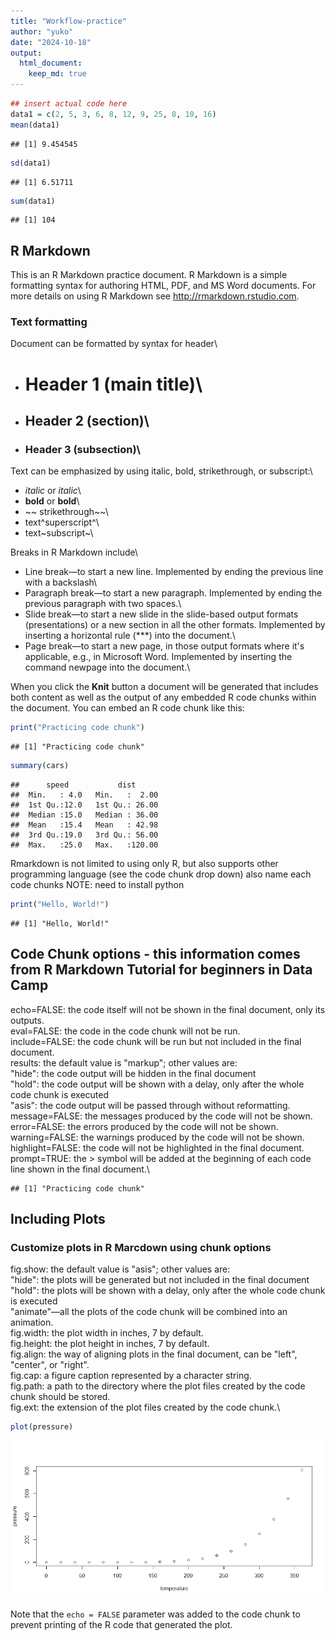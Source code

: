 ```yaml
---
title: "Workflow-practice"
author: "yuko"
date: "2024-10-18"
output:
  html_document:
    keep_md: true
---
```



```r
## insert actual code here
data1 = c(2, 5, 3, 6, 8, 12, 9, 25, 8, 10, 16)
mean(data1)
```

```
## [1] 9.454545
```

```r
sd(data1)
```

```
## [1] 6.51711
```

```r
sum(data1)
```

```
## [1] 104
```


## R Markdown

This is an R Markdown practice document. R Markdown is a simple formatting syntax for authoring HTML, PDF, and MS Word documents. For more details on using R Markdown see <http://rmarkdown.rstudio.com>. 

### Text formatting
Document can be formatted by syntax for header\
- # Header 1 (main title)\
- ## Header 2 (section)\
- ### Header 3 (subsection)\

Text can be emphasized by using italic, bold, strikethrough, or subscript:\
- *italic* or _italic_\
- **bold** or __bold__\
- ~~ strikethrough~~\
- text^superscript^\
- text~subscript~\

Breaks in R Markdown include\
- Line break—to start a new line. Implemented by ending the previous line with a backslash\
- Paragraph break—to start a new paragraph. Implemented by ending the previous paragraph with two spaces.\
- Slide break—to start a new slide in the slide-based output formats (presentations) or a new section in all the other formats. Implemented by inserting a horizontal rule (***) into the document.\
- Page break—to start a new page, in those output formats where it's applicable, e.g., in Microsoft Word. Implemented by inserting the command newpage into the document.\

When you click the **Knit** button a document will be generated that includes both content as well as the output of any embedded R code chunks within the document. You can embed an R code chunk like this:


```r
print("Practicing code chunk")
```

```
## [1] "Practicing code chunk"
```


```r
summary(cars)
```

```
##      speed           dist       
##  Min.   : 4.0   Min.   :  2.00  
##  1st Qu.:12.0   1st Qu.: 26.00  
##  Median :15.0   Median : 36.00  
##  Mean   :15.4   Mean   : 42.98  
##  3rd Qu.:19.0   3rd Qu.: 56.00  
##  Max.   :25.0   Max.   :120.00
```

Rmarkdown is not limited to using only R, but also supports other programming language (see the code chunk drop down) also name each code chunks NOTE: need to install python

```r
print("Hello, World!")
```

```
## [1] "Hello, World!"
```

## Code Chunk options - this information comes from R Markdown Tutorial for beginners in Data Camp
echo=FALSE: the code itself will not be shown in the final document, only its outputs.\
eval=FALSE: the code in the code chunk will not be run.\
include=FALSE: the code chunk will be run but not included in the final document.\
results: the default value is "markup"; other values are:\
  "hide": the code output will be hidden in the final document\
  "hold": the code output will be shown with a delay, only after the whole code chunk is executed\
  "asis": the code output will be passed through without reformatting.\
message=FALSE: the messages produced by the code will not be shown.\
error=FALSE: the errors produced by the code will not be shown.\
warning=FALSE: the warnings produced by the code will not be shown.\
highlight=FALSE: the code will not be highlighted in the final document.\
prompt=TRUE: the > symbol will be added at the beginning of each code line shown in the final document.\


```
## [1] "Practicing code chunk"
```

## Including Plots


### Customize plots in R Marcdown using chunk options
fig.show: the default value is "asis"; other values are:\
  "hide": the plots will be generated but not included in the final document\
  "hold": the plots will be shown with a delay, only after the whole code chunk is executed\
  "animate"—all the plots of the code chunk will be combined into an animation.\
fig.width: the plot width in inches, 7 by default.\
fig.height: the plot height in inches, 7 by default.\
fig.align: the way of aligning plots in the final document, can be "left", "center", or "right".\
fig.cap: a figure caption represented by a character string.\
fig.path: a path to the directory where the plot files created by the code chunk should be stored.\
fig.ext: the extension of the plot files created by the code chunk.\


```r
plot(pressure)
```

![Fig.1. Vapor Pressure of Mercury as a Function of Temperature](Workflow-practice_files/figure-html/pressure-1.png)



Note that the `echo = FALSE` parameter was added to the code chunk to prevent printing of the R code that generated the plot.
